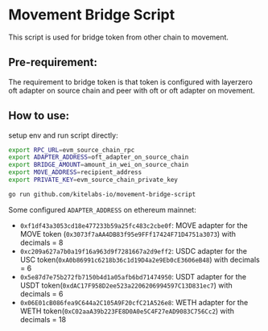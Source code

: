 # Movement Bridge Script

This script is used for bridge token from other chain to movement.

## Pre-requirement:

The requirement to bridge token is that token is configured with layerzero oft adapter on source chain and peer with oft or oft adapter on movement.

## How to use:

setup env and run script directly:

```bash
export RPC_URL=evm_source_chain_rpc
export ADAPTER_ADDRESS=oft_adapter_on_source_chain
export BRIDGE_AMOUNT=amount_in_wei_on_source_chain
export MOVE_ADDRESS=recipient_address 
export PRIVATE_KEY=evm_source_chain_private_key

go run github.com/kitelabs-io/movement-bridge-script
```

Some configured `ADAPTER_ADDRESS` on ethereum mainnet:

- `0xf1df43a3053cd18e477233b59a25fc483c2cbe0f`: MOVE adapter for the MOVE token (`0x3073f7aAA4DB83f95e9FFf17424F71D4751a3073`) with decimals = 8
- `0xc209a627a7b0a19f16a963d9f7281667a2d9eff2`: USDC adapter for the USC token(`0xA0b86991c6218b36c1d19D4a2e9Eb0cE3606eB48`) with decimals =  6
- `0x5e87d7e75b272fb7150b4d1a05afb6bd71474950`: USDT adapter for the USDT token(`0xdAC17F958D2ee523a2206206994597C13D831ec7`) with decimals = 6
- `0x06E01cB086fea9C644a2C105A9F20cfC21A526e8`: WETH adapter for the WETH token(`0xC02aaA39b223FE8D0A0e5C4F27eAD9083C756Cc2`) with decimals = 18
